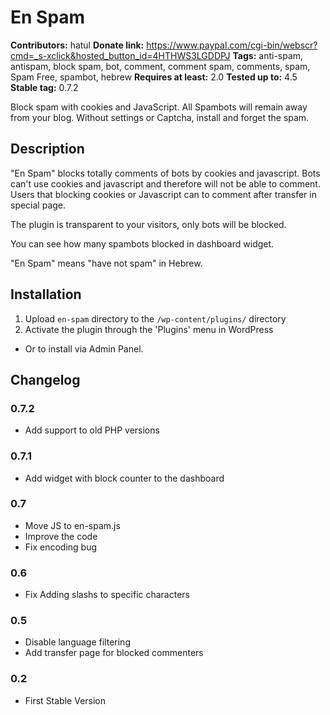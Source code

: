 # En Spam #
**Contributors:** hatul
**Donate link:** https://www.paypal.com/cgi-bin/webscr?cmd=_s-xclick&hosted_button_id=4HTHWS3LGDDPJ
**Tags:** anti-spam, antispam, block spam, bot, comment, comment spam, comments, spam, Spam Free, spambot, hebrew
**Requires at least:** 2.0
**Tested up to:** 4.5
**Stable tag:** 0.7.2

Block spam with cookies and JavaScript.
All Spambots will remain away from your blog. Without settings or Captcha, install and forget the spam.

## Description ##

"En Spam" blocks totally comments of bots by cookies and javascript. Bots can't use cookies and javascript and therefore will not be able to comment.
Users that blocking cookies or Javascript can to comment after transfer in special page.

The plugin is transparent to your visitors, only bots will be blocked.

You can see how many spambots blocked in dashboard widget.

"En Spam" means "have not spam" in Hebrew.

## Installation ##

1. Upload `en-spam` directory to the `/wp-content/plugins/` directory
2. Activate the plugin through the 'Plugins' menu in WordPress

* Or to install via Admin Panel.

## Changelog ##

### 0.7.2 ###
* Add support to old PHP versions

### 0.7.1 ###
* Add widget with block counter to the dashboard

### 0.7 ###
* Move JS to en-spam.js
* Improve the code
* Fix encoding bug

### 0.6 ###
* Fix Adding slashs to specific characters

### 0.5 ###
* Disable language filtering
* Add transfer page for blocked commenters

### 0.2 ###
* First Stable Version


